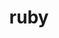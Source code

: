 ---
title: "ruby"
layout: cache
categories: [package, develop-2025-03-09]
meta: {"compilers": ["gcc@=7.5.0"], "num_specs": 1, "num_specs_by_stack": {"build_systems": 1, "root": 1}, "oss": ["ubuntu18.04"], "platforms": ["linux"], "stacks": ["build_systems", "root"], "targets": ["x86_64_v3"], "versions": ["3.3.5"]}
spec_details: [{"compiler": "gcc@=7.5.0", "hash": "i5jwvue5e5dffrcxz6tqlfmuq3ert2ox", "os": "ubuntu18.04", "platform": "linux", "size": "-", "stacks": ["build_systems", "root"], "target": "x86_64_v3", "variants": ["build_system=autotools", "~openssl", "~readline", "~yjit"], "versions": ["3.3.5"]}]
---